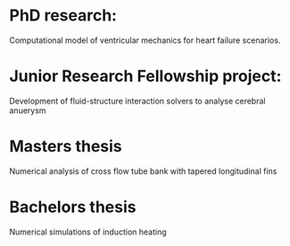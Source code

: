 # PhD research: 
Computational model of ventricular mechanics for heart failure scenarios.


# Junior Research Fellowship project:
Development of fluid-structure interaction solvers to analyse cerebral anuerysm


# Masters thesis
Numerical analysis of cross flow tube bank with tapered longitudinal fins

# Bachelors thesis
Numerical simulations of induction heating 
